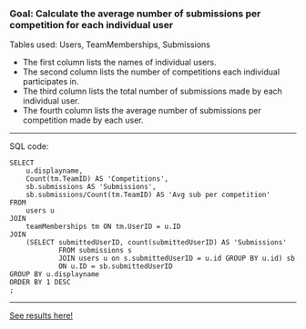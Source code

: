 
### Goal: Calculate the average number of submissions per competition for each individual user

Tables used: Users, TeamMemberships, Submissions

* The first column lists the names of individual users.
* The second column lists the number of competitions each individual participates in.
* The third column lists the total number of submissions made by each individual user. 
* The fourth column lists the average number of submissions per competition made by each user. 


---
SQL code:

```
SELECT 
    u.displayname,  
    Count(tm.TeamID) AS 'Competitions',
    sb.submissions AS 'Submissions',
    sb.submissions/Count(tm.TeamID) AS 'Avg sub per competition'
FROM 
    users u
JOIN 
    teamMemberships tm ON tm.UserID = u.ID
JOIN 
    (SELECT submittedUserID, count(submittedUserID) AS 'Submissions' 
            FROM submissions s 
            JOIN users u on s.submittedUserID = u.id GROUP BY u.id) sb
            ON u.ID = sb.submittedUserID
GROUP BY u.displayname
ORDER BY 1 DESC
;
```
---

[See results here!](https://www.kaggle.com/lochleven/d/kaggle/meta-kaggle/competition-list1/run/164425)
